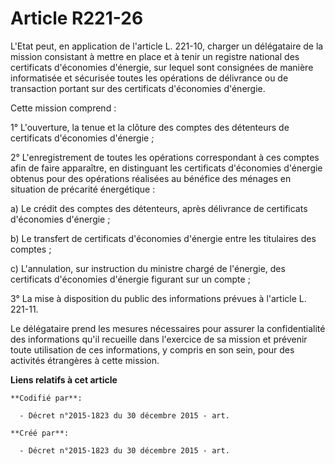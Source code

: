 # Article R221-26

L'Etat peut, en application de l'article L. 221-10, charger un délégataire de la mission consistant à mettre en place et à
tenir un registre national des certificats d'économies d'énergie, sur lequel sont consignées de manière informatisée et
sécurisée toutes les opérations de délivrance ou de transaction portant sur des certificats d'économies d'énergie.

Cette mission comprend :

1° L'ouverture, la tenue et la clôture des comptes des détenteurs de certificats d'économies d'énergie ;

2° L'enregistrement de toutes les opérations correspondant à ces comptes afin de faire apparaître, en distinguant les
certificats d'économies d'énergie obtenus pour des opérations réalisées au bénéfice des ménages en situation de précarité
énergétique :

a) Le crédit des comptes des détenteurs, après délivrance de certificats d'économies d'énergie ;

b) Le transfert de certificats d'économies d'énergie entre les titulaires des comptes ;

c) L'annulation, sur instruction du ministre chargé de l'énergie, des certificats d'économies d'énergie figurant sur un
compte ;

3° La mise à disposition du public des informations prévues à l'article L. 221-11.

Le délégataire prend les mesures nécessaires pour assurer la confidentialité des informations qu'il recueille dans l'exercice
de sa mission et prévenir toute utilisation de ces informations, y compris en son sein, pour des activités étrangères à cette
mission.

**Liens relatifs à cet article**

	**Codifié par**:

	  - Décret n°2015-1823 du 30 décembre 2015 - art.

	**Créé par**:

	  - Décret n°2015-1823 du 30 décembre 2015 - art.
